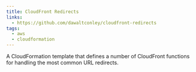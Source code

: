 ```yaml
---
title: CloudFront Redirects
links:
  - https://github.com/dawaltconley/cloudfront-redirects
tags:
  - aws
  - cloudformation
---
```


A CloudFormation template that defines a number of CloudFront functions for
handling the most common URL redirects.
